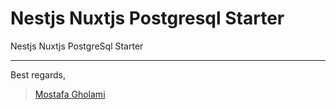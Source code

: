 # Nestjs Nuxtjs Postgresql Starter

Nestjs Nuxtjs PostgreSql Starter

---

Best regards, 

>[Mostafa Gholami](https://gitlab.com/mst-ghi)
